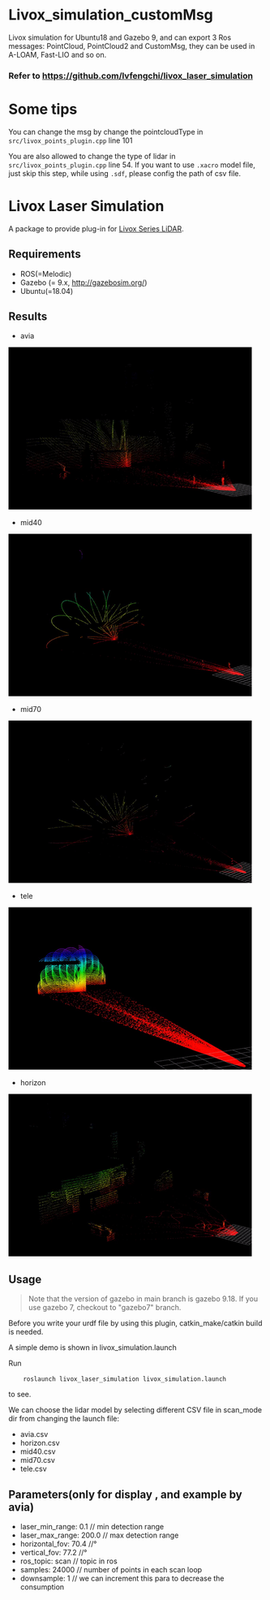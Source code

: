 # Livox_simulation_customMsg
Livox simulation for Ubuntu18 and Gazebo 9, and can export 3 Ros messages: PointCloud, PointCloud2 and CustomMsg, they can be used in A-LOAM, Fast-LIO and so on.

### Refer to https://github.com/lvfengchi/livox_laser_simulation

# Some tips

You can change the msg by change the pointcloudType in `src/livox_points_plugin.cpp` line 101

You are also allowed to change the type of lidar in `src/livox_points_plugin.cpp` line 54. If you want to use `.xacro` model file, just skip this step, while using `.sdf`, please config the path of csv file.

# Livox Laser Simulation

A package to provide plug-in for [Livox Series LiDAR](https://www.livoxtech.com).

## Requirements
- ROS(=Melodic)
- Gazebo (= 9.x, http://gazebosim.org/)
- Ubuntu(=18.04)

## Results
- avia

![](resources/avia.gif)
- mid40

![](resources/mid40.gif)
- mid70

![](resources/mid70.gif)
- tele

![](resources/tele.gif)
- horizon

![](resources/horizon.gif)

## Usage

> Note that the version of gazebo in main branch is gazebo 9.18. If you use gazebo 7, checkout to "gazebo7" branch.

Before you write your urdf file by using this plugin, catkin_make/catkin build is needed.

A simple demo is shown in livox_simulation.launch

Run 
```
    roslaunch livox_laser_simulation livox_simulation.launch
```
to see.

We can choose the lidar model by selecting different CSV file in scan_mode dir from changing the launch file:
- avia.csv
- horizon.csv
- mid40.csv
- mid70.csv
- tele.csv

## Parameters(only for display , and example by avia)

- laser_min_range: 0.1  // min detection range
- laser_max_range: 200.0  // max detection range
- horizontal_fov: 70.4   //°
- vertical_fov: 77.2    //°
- ros_topic: scan // topic in ros
- samples: 24000  // number of points in each scan loop
- downsample: 1 // we can increment this para to decrease the consumption

